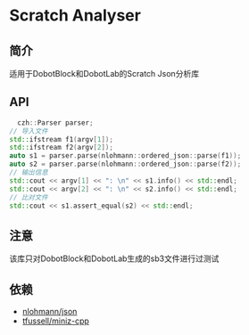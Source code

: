 # Scratch Analyser

## 简介

适用于DobotBlock和DobotLab的Scratch Json分析库

## API

```c++
  czh::Parser parser;
// 导入文件
std::ifstream f1(argv[1]);
std::ifstream f2(argv[2]);
auto s1 = parser.parse(nlohmann::ordered_json::parse(f1));
auto s2 = parser.parse(nlohmann::ordered_json::parse(f2));
// 输出信息
std::cout << argv[1] << ": \n" << s1.info() << std::endl;
std::cout << argv[2] << ": \n" << s2.info() << std::endl;
// 比对文件
std::cout << s1.assert_equal(s2) << std::endl;
  ```

## 注意

该库只对DobotBlock和DobotLab生成的sb3文件进行过测试

## 依赖

- [nlohmann/json](https://github.com/nlohmann/json)
- [tfussell/miniz-cpp](https://github.com/tfussell/miniz-cpp)